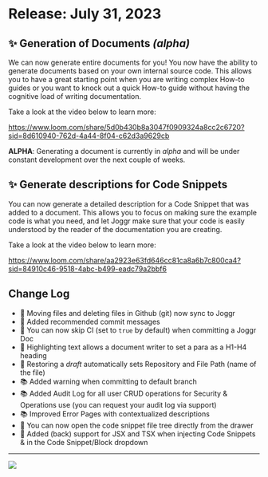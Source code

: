 <!--@@joggrdoc@@-->
<!-- @joggr:version(v1):end -->
<!-- @joggr:warning:start -->
<!-- 
  _   _   _    __        __     _      ____    _   _   ___   _   _    ____     _   _   _ 
 | | | | | |   \ \      / /    / \    |  _ \  | \ | | |_ _| | \ | |  / ___|   | | | | | |
 | | | | | |    \ \ /\ / /    / _ \   | |_) | |  \| |  | |  |  \| | | |  _    | | | | | |
 |_| |_| |_|     \ V  V /    / ___ \  |  _ <  | |\  |  | |  | |\  | | |_| |   |_| |_| |_|
 (_) (_) (_)      \_/\_/    /_/   \_\ |_| \_\ |_| \_| |___| |_| \_|  \____|   (_) (_) (_)
                                                              
This document is managed by Joggr. Editing this document could break Joggr's core features, i.e. our 
ability to auto-maintain this document. Please use the Joggr editor to edit this document 
(link at bottom of the page).
-->
<!-- @joggr:warning:end -->
# Release: July 31, 2023

## ✨ Generation of Documents *(alpha)*

We can now generate entire documents for you! You now have the ability to generate documents based on your own internal source code. This allows you to have a great starting point when you are writing complex How-to guides or you want to knock out a quick How-to guide without having the cognitive load of writing documentation.

Take a look at the video below to learn more:

<https://www.loom.com/share/5d0b430b8a3047f0909324a8cc2c6720?sid=8d610940-762d-4a44-8f04-c62d3a9629cb>

**ALPHA**: Generating a document is currently in *alpha* and will be under constant development over the next couple of weeks.

## ✨ Generate descriptions for **Code Snippets**

You can now generate a detailed description for a Code Snippet that was added to a document. This allows you to focus on making sure the example code is what you need, and let Joggr make sure that your code is easily understood by the reader of the documentation you are creating.

Take a look at the video below to learn more:

<https://www.loom.com/share/aa2923e63fd646cc81ca8a6b7c800ca4?sid=84910c46-9518-4abc-b499-eadc79a2bbf6>

## Change Log

*   💚 Moving files and deleting files in Github (git) now sync to Joggr
*   💚 Added recommended commit messages
*   💚 You can now skip CI (set to `true` by default) when committing a Joggr Doc
*   💚 Highlighting text allows a document writer to set a para as a H1-H4 heading
*   💚 Restoring a *draft* automatically sets Repository and File Path (name of the file)
*   📚 Added warning when committing to default branch
*   📚 Added Audit Log for all user CRUD operations for Security & Operations use (you can request your audit log via support)
*   📚 Improved Error Pages with contextualized descriptions
*   🐛 You can now open the code snippet file tree directly from the drawer
*   🐛 Added (back) support for JSX and TSX when injecting Code Snippets & in the Code Snippet/Block dropdown

<!-- @joggr:editLink(3ae63649-c922-47eb-86f8-2fe16b234285):start -->
---
<a href="https://app.joggr.io/app/documents/3ae63649-c922-47eb-86f8-2fe16b234285/edit" alt="Edit doc on Joggr">
  <img src="https://storage.googleapis.com/joggr-public-assets/github/badges/edit-document-badge.svg" />
</a>
<!-- @joggr:editLink(3ae63649-c922-47eb-86f8-2fe16b234285):end -->